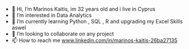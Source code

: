 - 👋 Hi, I’m Marinos Kaitis, im 32 years old and i live in Cyprus
- 👀 I’m interested in Data Analytics 
- 🌱 I’m currently learning Python , SQL , R and upgrading my Excel Skills aswel
- 💞️ I’m looking to collaborate on any project
- 📫 How to reach me www.linkedin.com/in/marinos-kaitis-26ba27135

<!---
marinos32/marinos32 is a ✨ special ✨ repository because its `README.md` (this file) appears on your GitHub profile.
You can click the Preview link to take a look at your changes.
--->
